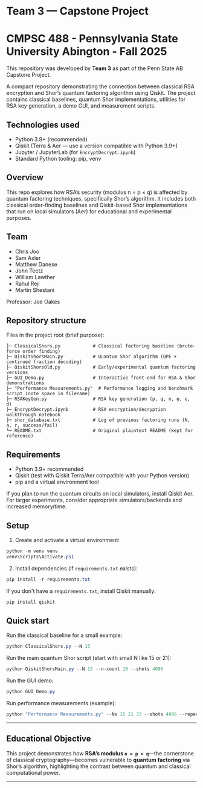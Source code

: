 # Team 3 — Capstone Project
# CMPSC 488 - Pennsylvania State University Abington - Fall 2025

This repository was developed by **Team 3** as part of the Penn State AB Capstone Project.

A compact repository demonstrating the connection between classical RSA encryption and Shor’s quantum factoring algorithm using Qiskit. The project contains classical baselines, quantum Shor implementations, utilities for RSA key generation, a demo GUI, and measurement scripts.

## Technologies used

- Python 3.9+ (recommended)
- Qiskit (Terra & Aer — use a version compatible with Python 3.9+)
- Jupyter / JupyterLab (for `EncryptDecrypt.ipynb`)
- Standard Python tooling: pip, venv

## Overview

This repo explores how RSA’s security (modulus n = p × q) is affected by quantum factoring techniques, specifically Shor’s algorithm. It includes both classical order-finding baselines and Qiskit-based Shor implementations that run on local simulators (Aer) for educational and experimental purposes.

## Team

- Chris Joo
- Sam Axler
- Matthew Danese
- John Teetz
- William Lawther
- Rahul Reji
- Martin Shestani

Professor: Joe Oakes

## Repository structure

Files in the project root (brief purpose):

```
├─ ClassicalShors.py            # Classical factoring baseline (brute-force order finding)
├─ QiskitShorsMain.py           # Quantum Shor algorithm (QPE + continued fraction decoding)
├─ QiskitShorsOld.py            # Early/experimental quantum factoring versions
├─ GUI_Demo.py                  # Interactive front-end for RSA & Shor demonstrations
├─ "Performance Measurements.py"  # Performance logging and benchmark script (note space in filename)
├─ RSAKeyGen.py                 # RSA key generation (p, q, n, φ, e, d)
├─ EncryptDecrypt.ipynb         # RSA encryption/decryption walkthrough notebook
├─ shor_database.txt            # Log of previous factoring runs (N, a, r, success/fail)
└─ README.txt                   # Original plaintext README (kept for reference)
```

## Requirements

- Python 3.9+ recommended
- Qiskit (test with Qiskit Terra/Aer compatible with your Python version)
- pip and a virtual environment tool

If you plan to run the quantum circuits on local simulators, install Qiskit Aer. For larger experiments, consider appropriate simulators/backends and increased memory/time.

## Setup

1. Create and activate a virtual environment:

```powershell
python -m venv venv
venv\Scripts\Activate.ps1
```

2. Install dependencies (if `requirements.txt` exists):

```powershell
pip install -r requirements.txt
```

If you don't have a `requirements.txt`, install Qiskit manually:

```powershell
pip install qiskit
```

## Quick start

Run the classical baseline for a small example:

```powershell
python ClassicalShors.py --N 15
```

Run the main quantum Shor script (start with small N like 15 or 21):

```powershell
python QiskitShorsMain.py --N 15 --n-count 10 --shots 4096
```

Run the GUI demo:

```powershell
python GUI_Demo.py
```

Run performance measurements (example):

```powershell
python "Performance Measurements.py" --Ns 15 21 33 --shots 4096 --repeat 5
```

---

##  Educational Objective
This project demonstrates how **RSA’s modulus `n = p × q`**—the cornerstone of classical cryptography—becomes vulnerable to **quantum factoring** via Shor’s algorithm, highlighting the contrast between quantum and classical computational power.

---